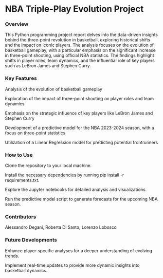 # NBA Triple-Play Evolution Project
### Overview
This Python programming project report delves into the data-driven insights behind the three-point revolution in basketball, exploring historical shifts and the impact on iconic players. The analysis focuses on the evolution of basketball gameplay, with a particular emphasis on the significant increase in three-point shooting, using official NBA statistics. The findings highlight shifts in player roles, team dynamics, and the influential role of key players such as LeBron James and Stephen Curry.

### Key Features
Analysis of the evolution of basketball gameplay


Exploration of the impact of three-point shooting on player roles and team dynamics


Emphasis on the strategic influence of key players like LeBron James and Stephen Curry


Development of a predictive model for the NBA 2023-2024 season, with a focus on three-point statistics


Utilization of a Linear Regression model for predicting potential frontrunners

### How to Use
Clone the repository to your local machine.


Install the necessary dependencies by running pip install -r requirements.txt.


Explore the Jupyter notebooks for detailed analysis and visualizations.


Run the predictive model script to generate forecasts for the upcoming NBA season.

### Contributors
Alessandro Degani,
Roberta Di Santo,
Lorenzo Lobosco

### Future Developments
Enhance player-specific analyses for a deeper understanding of evolving trends.


Implement real-time updates to provide more dynamic insights into basketball dynamics.
